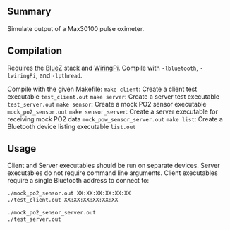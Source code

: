 ## Summary

Simulate output of a Max30100 pulse oximeter.

## Compilation

Requires the [BlueZ](http://www.bluez.org/) stack and [WiringPi](http://wiringpi.com/). Compile with `-lbluetooth`, `-lwiringPi`, and `-lpthread`.

Compile with the given Makefile:
`make client`: Create a client test executable `test_client.out`
`make server`: Create a server test executable `test_server.out`
`make sensor`: Create a mock PO2 sensor executable `mock_po2_sensor.out`
`make sensor_server`: Create a server executable for receiving mock PO2 data `mock_pow_sensor_server.out`
`make list`: Create a Bluetooth device listing executable `list.out`

## Usage

Client and Server executables should be run on separate devices. Server executables do not require command line arguments. Client executables require a single Bluetooth address to connect to:

```bash
./mock_po2_sensor.out XX:XX:XX:XX:XX:XX
./test_client.out XX:XX:XX:XX:XX:XX
```

```bash
./mock_po2_sensor_server.out
./test_server.out
```